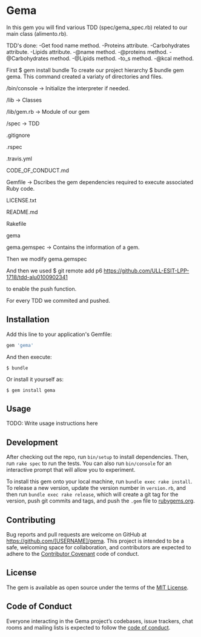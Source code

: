 # Gema

In this gem you will find various TDD (spec/gema_spec.rb) related to our main class (alimento.rb).

TDD's done:
    -Get food name method.
    -Proteins attribute.
    -Carbohydrates attribute.
    -Lipids attribute.
    -@name method.
    -@proteins method.
    -@Carbohydrates method.
    -@Lipids method.
    -to_s method.
    -@kcal method.
    
 First $ gem install bundle
 To create our project hierarchy $ bundle gem gema.
 This command created a variaty of directories and files.
 
  /bin/console -> Initialize the interpreter if needed.
  
  /lib -> Classes
  
  /lib/gem.rb -> Module of our gem
  
  /spec -> TDD
  
  .gitignore
  
  .rspec
  
  .travis.yml
  
  CODE_OF_CONDUCT.md
  
  Gemfile -> Dscribes the gem dependencies required to execute associated Ruby code.
  
  LICENSE.txt
  
  README.md
  
  Rakefile
  
  gema
  
  gema.gemspec -> Contains the information of a gem.
 
 Then we modify gema.gemspec
 
 And then we used $ git remote add p6 https://github.com/ULL-ESIT-LPP-1718/tdd-alu0100902341
 
 to enable the push function.
 
 For every TDD we commited and pushed.

## Installation

Add this line to your application's Gemfile:

```ruby
gem 'gema'
```

And then execute:

    $ bundle

Or install it yourself as:

    $ gem install gema

## Usage

TODO: Write usage instructions here

## Development

After checking out the repo, run `bin/setup` to install dependencies. Then, run `rake spec` to run the tests. You can also run `bin/console` for an interactive prompt that will allow you to experiment.

To install this gem onto your local machine, run `bundle exec rake install`. To release a new version, update the version number in `version.rb`, and then run `bundle exec rake release`, which will create a git tag for the version, push git commits and tags, and push the `.gem` file to [rubygems.org](https://rubygems.org).

## Contributing

Bug reports and pull requests are welcome on GitHub at https://github.com/[USERNAME]/gema. This project is intended to be a safe, welcoming space for collaboration, and contributors are expected to adhere to the [Contributor Covenant](http://contributor-covenant.org) code of conduct.

## License

The gem is available as open source under the terms of the [MIT License](http://opensource.org/licenses/MIT).

## Code of Conduct

Everyone interacting in the Gema project’s codebases, issue trackers, chat rooms and mailing lists is expected to follow the [code of conduct](https://github.com/[USERNAME]/gema/blob/master/CODE_OF_CONDUCT.md).
